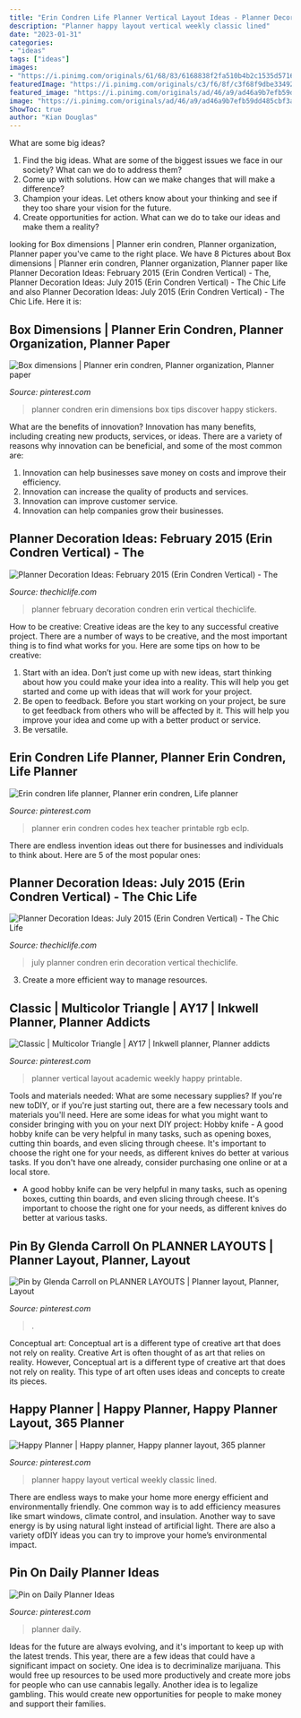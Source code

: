 ```yaml
---
title: "Erin Condren Life Planner Vertical Layout Ideas - Planner Decoration Ideas: February 2015 (erin Condren Vertical)"
description: "Planner happy layout vertical weekly classic lined"
date: "2023-01-31"
categories:
- "ideas"
tags: ["ideas"]
images:
- "https://i.pinimg.com/originals/61/68/83/6168838f2fa510b4b2c1535d5716d70a.jpg"
featuredImage: "https://i.pinimg.com/originals/c3/f6/8f/c3f68f9dbe33492e3efc905295675906.jpg"
featured_image: "https://i.pinimg.com/originals/ad/46/a9/ad46a9b7efb59dd485cbf3a55fe7a4c2.jpg"
image: "https://i.pinimg.com/originals/ad/46/a9/ad46a9b7efb59dd485cbf3a55fe7a4c2.jpg"
ShowToc: true
author: "Kian Douglas"
---
```



What are some big ideas?
1. Find the big ideas. What are some of the biggest issues we face in our society? What can we do to address them?
2. Come up with solutions. How can we make changes that will make a difference?
3. Champion your ideas. Let others know about your thinking and see if they too share your vision for the future.
4. Create opportunities for action. What can we do to take our ideas and make them a reality?

	

		
looking for Box dimensions | Planner erin condren, Planner organization, Planner paper you've came to the right place. We have 8 Pictures about Box dimensions | Planner erin condren, Planner organization, Planner paper like Planner Decoration Ideas: February 2015 (Erin Condren Vertical) - The, Planner Decoration Ideas: July 2015 (Erin Condren Vertical) - The Chic Life and also Planner Decoration Ideas: July 2015 (Erin Condren Vertical) - The Chic Life. Here it is:
		
    
## Box Dimensions | Planner Erin Condren, Planner Organization, Planner Paper

<img loading=lazy src="https://i.pinimg.com/originals/cd/34/96/cd349687761c4334a43b1ebfb523a8ec.jpg" onerror="this.onerror=null;this.src='https://tse2.mm.bing.net/th?id=OIP.cm3yOU3OV9tdr3H9im4V0wHaNL&amp;pid=15.1';" alt="Box dimensions | Planner erin condren, Planner organization, Planner paper">

_Source: pinterest.com_

>planner condren erin dimensions box tips discover happy stickers. 

	

What are the benefits of innovation?
Innovation has many benefits, including creating new products, services, or ideas. There are a variety of reasons why innovation can be beneficial, and some of the most common are: 
1. Innovation can help businesses save money on costs and improve their efficiency.
2. Innovation can increase the quality of products and services.
3. Innovation can improve customer service.
4. Innovation can help companies grow their businesses.

    
## Planner Decoration Ideas: February 2015 (Erin Condren Vertical) - The

<img loading=lazy src="http://thechiclife.com/wp-content/uploads/2015/10/PlannerDecorations-February-2015.jpg" onerror="this.onerror=null;this.src='https://tse4.mm.bing.net/th?id=OIP.fxbfk3haFMWB4wwsnn_ZGwHaHa&amp;pid=15.1';" alt="Planner Decoration Ideas: February 2015 (Erin Condren Vertical) - The">

_Source: thechiclife.com_

>planner february decoration condren erin vertical thechiclife. 

	

How to be creative:
Creative ideas are the key to any successful creative project. There are a number of ways to be creative, and the most important thing is to find what works for you. Here are some tips on how to be creative: 
1. Start with an idea. Don’t just come up with new ideas, start thinking about how you could make your idea into a reality. This will help you get started and come up with ideas that will work for your project. 
2. Be open to feedback. Before you start working on your project, be sure to get feedback from others who will be affected by it. This will help you improve your idea and come up with a better product or service. 
3. Be versatile.

    
## Erin Condren Life Planner, Planner Erin Condren, Life Planner

<img loading=lazy src="https://i.pinimg.com/originals/c3/f6/8f/c3f68f9dbe33492e3efc905295675906.jpg" onerror="this.onerror=null;this.src='https://tse3.mm.bing.net/th?id=OIP.Z1pD3fqRla3S4R1WCxoN1AHaJ4&amp;pid=15.1';" alt="Erin condren life planner, Planner erin condren, Life planner">

_Source: pinterest.com_

>planner erin condren codes hex teacher printable rgb eclp. 

	

There are endless invention ideas out there for businesses and individuals to think about. Here are 5 of the most popular ones:

    
## Planner Decoration Ideas: July 2015 (Erin Condren Vertical) - The Chic Life

<img loading=lazy src="https://thechiclife.com/wp-content/uploads/2015/12/PlannerJuly2015_WeekOf_07-27.jpg" onerror="this.onerror=null;this.src='https://tse3.mm.bing.net/th?id=OIP.6YflDQ7MnfM_SK1Dn4SW5QHaHa&amp;pid=15.1';" alt="Planner Decoration Ideas: July 2015 (Erin Condren Vertical) - The Chic Life">

_Source: thechiclife.com_

>july planner condren erin decoration vertical thechiclife. 

	

3. Create a more efficient way to manage resources.

    
## Classic | Multicolor Triangle | AY17 | Inkwell Planner, Planner Addicts

<img loading=lazy src="https://i.pinimg.com/originals/3b/58/be/3b58bee2b2df88d17603681b0a108f02.jpg" onerror="this.onerror=null;this.src='https://tse4.mm.bing.net/th?id=OIP.4PQUiF9o662_lpUPGIcQTQHaHa&amp;pid=15.1';" alt="Classic | Multicolor Triangle | AY17 | Inkwell planner, Planner addicts">

_Source: pinterest.com_

>planner vertical layout academic weekly happy printable. 

	

Tools and materials needed: What are some necessary supplies?
If you're new toDIY, or if you're just starting out, there are a few necessary tools and materials you'll need. Here are some ideas for what you might want to consider bringing with you on your next DIY project:
Hobby knife - A good hobby knife can be very helpful in many tasks, such as opening boxes, cutting thin boards, and even slicing through cheese. It's important to choose the right one for your needs, as different knives do better at various tasks. If you don't have one already, consider purchasing one online or at a local store.

- A good hobby knife can be very helpful in many tasks, such as opening boxes, cutting thin boards, and even slicing through cheese. It's important to choose the right one for your needs, as different knives do better at various tasks.

    
## Pin By Glenda Carroll On PLANNER LAYOUTS | Planner Layout, Planner, Layout

<img loading=lazy src="https://i.pinimg.com/originals/61/68/83/6168838f2fa510b4b2c1535d5716d70a.jpg" onerror="this.onerror=null;this.src='https://tse4.mm.bing.net/th?id=OIP.pgEOXV7EedC2gVp4Go02JwHaFj&amp;pid=15.1';" alt="Pin by Glenda Carroll on PLANNER LAYOUTS | Planner layout, Planner, Layout">

_Source: pinterest.com_

>. 

	

Conceptual art: Conceptual art is a different type of creative art that does not rely on reality.
Creative Art is often thought of as art that relies on reality. However, Conceptual art is a different type of creative art that does not rely on reality. This type of art often uses ideas and concepts to create its pieces.

    
## Happy Planner | Happy Planner, Happy Planner Layout, 365 Planner

<img loading=lazy src="https://i.pinimg.com/736x/c5/42/49/c54249429917900341b6e7ee157ef276.jpg" onerror="this.onerror=null;this.src='https://tse3.mm.bing.net/th?id=OIP.kCNACvkSbqEkhK8NAnJKygHaFj&amp;pid=15.1';" alt="Happy Planner | Happy planner, Happy planner layout, 365 planner">

_Source: pinterest.com_

>planner happy layout vertical weekly classic lined. 

	

There are endless ways to make your home more energy efficient and environmentally friendly. One common way is to add efficiency measures like smart windows, climate control, and insulation. Another way to save energy is by using natural light instead of artificial light. There are also a variety ofDIY ideas you can try to improve your home’s environmental impact.

    
## Pin On Daily Planner Ideas

<img loading=lazy src="https://i.pinimg.com/originals/ad/46/a9/ad46a9b7efb59dd485cbf3a55fe7a4c2.jpg" onerror="this.onerror=null;this.src='https://tse1.mm.bing.net/th?id=OIP.GQKA8Jf39aytg9Vc6q7L5gHaHU&amp;pid=15.1';" alt="Pin on Daily Planner Ideas">

_Source: pinterest.com_

>planner daily. 

	

Ideas for the future are always evolving, and it's important to keep up with the latest trends. This year, there are a few ideas that could have a significant impact on society. One idea is to decriminalize marijuana. This would free up resources to be used more productively and create more jobs for people who can use cannabis legally. Another idea is to legalize gambling. This would create new opportunities for people to make money and support their families.

